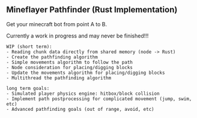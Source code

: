 ## Mineflayer Pathfinder (Rust Implementation)
Get your minecraft bot from point A to B.

Currently a work in progress and may never be finished!!!

```
WIP (short term):
- Reading chunk data directly from shared memory (node -> Rust)
- Create the pathfinding algorithm
- Simple movements algorithm to follow the path
- Node consideration for placing/digging blocks
- Update the movements algorithm for placing/digging blocks
- Multithread the pathfinding algorithm

long term goals:
- Simulated player physics engine: hitbox/block collision
- Implement path postprocessing for complicated movement (jump, swim, etc)
- Advanced pathfinding goals (out of range, avoid, etc)
```
